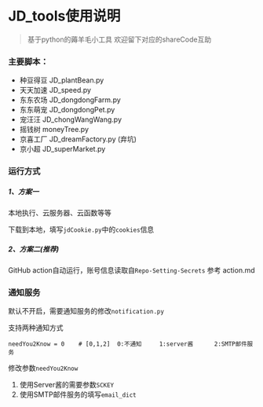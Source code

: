 # JD_tools使用说明

> 基于python的薅羊毛小工具
> 欢迎留下对应的shareCode互助

### 主要脚本：

- 种豆得豆 JD_plantBean.py
- 天天加速 JD_speed.py
- 东东农场 JD_dongdongFarm.py
- 东东萌宠 JD_dongdongPet.py
- 宠汪汪   JD_chongWangWang.py
- 摇钱树   moneyTree.py
- 京喜工厂 JD_dreamFactory.py (弃坑)
- 京小超  JD_superMarket.py



### 运行方式

##### 1、方案一 

本地执行、云服务器、云函数等等 

下载到本地，填写`jdCookie.py`中的`cookies`信息

##### 2、方案二(推荐)

GitHub action自动运行，账号信息读取自`Repo-Setting-Secrets`
参考 action.md



### 通知服务

默认不开启，需要通知服务的修改`notification.py`

支持两种通知方式

```
needYou2Know = 0    # [0,1,2]  0:不通知     1:server酱      2:SMTP邮件服务
```

修改参数`needYou2Know`

1. 使用Server酱的需要参数`SCKEY` 
2. 使用SMTP邮件服务的填写`email_dict`
